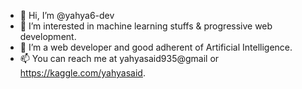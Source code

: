 - 👋 Hi, I’m @yahya6-dev
- 👀 I’m interested in machine learning stuffs & progressive web development.
- 🌱 I’m a web developer and good adherent of Artificial Intelligence.
- 📫 You can reach me at yahyasaid935@gmail or  https://kaggle.com/yahyasaid.

<!---
yahya6-dev/yahya6-dev is a ✨ special ✨ repository because its `README.md` (this file) appears on your GitHub profile.
You can click the Preview link to take a look at your changes.
--->

